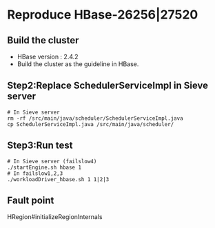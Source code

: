 # Reproduce HBase-26256|27520
## Build the cluster
- HBase version : 2.4.2
- Build the cluster as the guideline in HBase.
## Step2:Replace SchedulerServiceImpl in Sieve server
```
# In Sieve server
rm -rf /src/main/java/scheduler/SchedulerServiceImpl.java
cp SchedulerServiceImpl.java /src/main/java/scheduler/
```
## Step3:Run test
```
# In Sieve server (failslow4)
./startEngine.sh hbase 1
# In failslow1,2,3
./workloadDriver_hbase.sh 1 1|2|3
```
## Fault point
HRegion#initializeRegionInternals